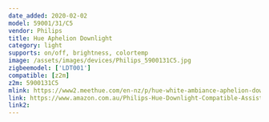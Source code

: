 ```yaml
---
date_added: 2020-02-02
model: 59001/31/C5
vendor: Philips
title: Hue Aphelion Downlight
category: light
supports: on/off, brightness, colortemp
image: /assets/images/devices/Philips_5900131C5.jpg
zigbeemodel: ['LDT001']
compatible: [z2m]
z2m: 5900131C5
mlink: https://www2.meethue.com/en-nz/p/hue-white-ambiance-aphelion-downlight/5900131C5
link: https://www.amazon.com.au/Philips-Hue-Downlight-Compatible-Assistant/dp/B071DPX7LB
link2: 
---
```

